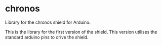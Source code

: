 # chronos
Library for the chronos shield for Arduino.

This is the library for the first version of the shield.
This version utilises the standard arduino pins to drive the shield.
